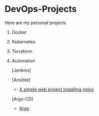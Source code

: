 # DevOps-Projects
Here are my personal projects

1. Docker
2. Kubernetes
3. Terraform
4. Automation
   
   [Jenkins]
     
   [Ansible]
   
     - [A simple web project installing nginx](./Ansible/1) 

   [Argo-CD]

     - [Argo](./Argo-CD/)
   
